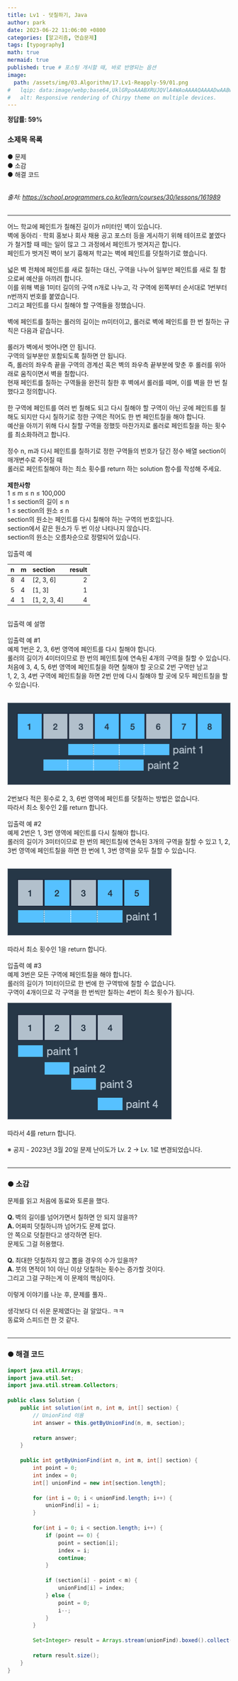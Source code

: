 ```yaml
---
title: Lv1 - 덧칠하기, Java
author: park
date: 2023-06-22 11:06:00 +0800
categories: [알고리즘, 연습문제]
tags: [typography]
math: true
mermaid: true
published: true # 포스팅 개시할 때, 바로 반영되는 옵션
image: 
  path: /assets/img/03.Algorithm/17.Lv1-Reapply-59/01.png
#   lqip: data:image/webp;base64,UklGRpoAAABXRUJQVlA4WAoAAAAQAAAADwAABwAAQUxQSDIAAAARL0AmbZurmr57yyIiqE8oiG0bejIYEQTgqiDA9vqnsUSI6H+oAERp2HZ65qP/VIAWAFZQOCBCAAAA8AEAnQEqEAAIAAVAfCWkAALp8sF8rgRgAP7o9FDvMCkMde9PK7euH5M1m6VWoDXf2FkP3BqV0ZYbO6NA/VFIAAAA
#   alt: Responsive rendering of Chirpy theme on multiple devices.
---
```


<b>정답률: 59%</b><br>

### 소제목 목록
● 문제<br/>
● 소감<br/>
● 해결 코드<br/>
<br/>

<i>출처: https://school.programmers.co.kr/learn/courses/30/lessons/161989</i><br>
<br/>

---

어느 학교에 페인트가 칠해진 길이가 n미터인 벽이 있습니다.<br>
벽에 동아리 · 학회 홍보나 회사 채용 공고 포스터 등을 게시하기 위해 테이프로 붙였다가 철거할 때 떼는 일이 많고 그 과정에서 페인트가 벗겨지곤 합니다.<br>
페인트가 벗겨진 벽이 보기 흉해져 학교는 벽에 페인트를 덧칠하기로 했습니다.<br>
<br>
넓은 벽 전체에 페인트를 새로 칠하는 대신, 구역을 나누어 일부만 페인트를 새로 칠 함으로써 예산을 아끼려 합니다.<br>
이를 위해 벽을 1미터 길이의 구역 n개로 나누고, 각 구역에 왼쪽부터 순서대로 1번부터 n번까지 번호를 붙였습니다.<br>
그리고 페인트를 다시 칠해야 할 구역들을 정했습니다.<br>
<br>
벽에 페인트를 칠하는 롤러의 길이는 m미터이고, 롤러로 벽에 페인트를 한 번 칠하는 규칙은 다음과 같습니다.<br>
<br>
롤러가 벽에서 벗어나면 안 됩니다.<br>
구역의 일부분만 포함되도록 칠하면 안 됩니다.<br>
즉, 롤러의 좌우측 끝을 구역의 경계선 혹은 벽의 좌우측 끝부분에 맞춘 후 롤러를 위아래로 움직이면서 벽을 칠합니다.<br>
현재 페인트를 칠하는 구역들을 완전히 칠한 후 벽에서 롤러를 떼며, 이를 벽을 한 번 칠했다고 정의합니다.<br>
<br>
한 구역에 페인트를 여러 번 칠해도 되고 다시 칠해야 할 구역이 아닌 곳에 페인트를 칠해도 되지만 다시 칠하기로 정한 구역은 적어도 한 번 페인트칠을 해야 합니다.<br>
예산을 아끼기 위해 다시 칠할 구역을 정했듯 마찬가지로 롤러로 페인트칠을 하는 횟수를 최소화하려고 합니다.<br>
<br>
정수 n, m과 다시 페인트를 칠하기로 정한 구역들의 번호가 담긴 정수 배열 section이 매개변수로 주어질 때<br>
롤러로 페인트칠해야 하는 최소 횟수를 return 하는 solution 함수를 작성해 주세요.<br>
<br>
<b>제한사항</b><br>
1 ≤ m ≤ n ≤ 100,000<br>
1 ≤ section의 길이 ≤ n<br>
1 ≤ section의 원소 ≤ n<br>
section의 원소는 페인트를 다시 칠해야 하는 구역의 번호입니다.<br>
section에서 같은 원소가 두 번 이상 나타나지 않습니다.<br>
section의 원소는 오름차순으로 정렬되어 있습니다.<br>
<br>
입출력 예<br>

| n                       | m  | section  | result |
|:------------------------|:----------|:----------|--------:|
| 8                       | 4         | [2, 3, 6] | 2       |
| 5                       | 4         | [1, 3]    | 1       |
| 4                       | 1         | [1, 2, 3, 4] | 4       |

<br>
입출력 예 설명<br>
<br>
입출력 예 #1<br>
예제 1번은 2, 3, 6번 영역에 페인트를 다시 칠해야 합니다.<br>
롤러의 길이가 4미터이므로 한 번의 페인트칠에 연속된 4개의 구역을 칠할 수 있습니다.<br>
처음에 3, 4, 5, 6번 영역에 페인트칠을 하면 칠해야 할 곳으로 2번 구역만 남고 <br>
1, 2, 3, 4번 구역에 페인트칠을 하면 2번 만에 다시 칠해야 할 곳에 모두 페인트칠을 할 수 있습니다.<br>
<br>

![01](/assets/img/03.Algorithm/17.Lv1-Reapply-59/01.png)<br>
<br>
2번보다 적은 횟수로 2, 3, 6번 영역에 페인트를 덧칠하는 방법은 없습니다.<br>
따라서 최소 횟수인 2를 return 합니다.<br>
<br>
입출력 예 #2<br>
예제 2번은 1, 3번 영역에 페인트를 다시 칠해야 합니다.<br>
롤러의 길이가 3미터이므로 한 번의 페인트칠에 연속된 3개의 구역을 칠할 수 있고 1, 2, 3번 영역에 페인트칠을 하면 한 번에 1, 3번 영역을 모두 칠할 수 있습니다.<br>
<br>

![01](/assets/img/03.Algorithm/17.Lv1-Reapply-59/02.png)<br>
<br>
따라서 최소 횟수인 1을 return 합니다.<br>
<br>
입출력 예 #3<br>
예제 3번은 모든 구역에 페인트칠을 해야 합니다.<br>
롤러의 길이가 1미터이므로 한 번에 한 구역밖에 칠할 수 없습니다.<br>
구역이 4개이므로 각 구역을 한 번씩만 칠하는 4번이 최소 횟수가 됩니다.<br>

![01](/assets/img/03.Algorithm/17.Lv1-Reapply-59/03.png)<br>
<br>
따라서 4를 return 합니다.<br>
<br>
※ 공지 - 2023년 3월 20일 문제 난이도가 Lv. 2 → Lv. 1로 변경되었습니다.<br>
<br>

---

### ● 소감

문제를 읽고 처음에 동료와 토론을 했다.<br>
<br>
<b>Q. </b>벽의 길이를 넘어가면서 칠하면 안 되지 않을까?<br>
<b>A. </b>어짜피 덧칠하니까 넘어가도 문제 없다.<br>
안 쪽으로 덧칠한다고 생각하면 된다.<br>
문제도 그걸 허용했다.<br>
<br>
<b>Q. </b>최대한 덧칠하지 않고 뽑을 경우의 수가 있을까?<br>
<b>A. </b>붓의 면적이 1이 아닌 이상 덧칠하는 횟수는 증가할 것이다.<br>
그리고 그걸 구하는게 이 문제의 핵심이다.<br>
<br>
이렇게 이야기를 나눈 후, 문제를 풀자..<br>
<br>
생각보다 더 쉬운 문제였다는 걸 알았다.. ㅋㅋ<br>
동료와 스피드런 한 것 같다.<br>
<br>

---

### ● 해결 코드

```java
import java.util.Arrays;
import java.util.Set;
import java.util.stream.Collectors;

public class Solution {
    public int solution(int n, int m, int[] section) {
        // UnionFind 이용
        int answer = this.getByUnionFind(n, m, section);
        
        return answer;
    }
    
    public int getByUnionFind(int n, int m, int[] section) {
        int point = 0;
        int index = 0;
        int[] unionFind = new int[section.length];
        
        for (int i = 0; i < unionFind.length; i++) {
            unionFind[i] = i;
        }
        
        for(int i = 0; i < section.length; i++) {
            if (point == 0) {
                point = section[i];
                index = i;
                continue;
            }
            
            if (section[i] - point < m) {
                unionFind[i] = index;
            } else {
                point = 0;
                i--;
            }
        }

        Set<Integer> result = Arrays.stream(unionFind).boxed().collect(Collectors.toSet());
        
        return result.size();
    }
}
```